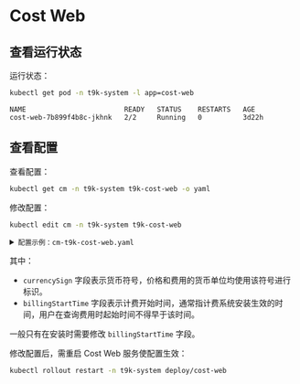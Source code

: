 # Cost Web

## 查看运行状态

运行状态：

```bash
kubectl get pod -n t9k-system -l app=cost-web
```

```
NAME                        READY   STATUS    RESTARTS   AGE
cost-web-7b899f4b8c-jkhnk   2/2     Running   0          3d22h
```

## 查看配置

查看配置：

```bash
kubectl get cm -n t9k-system t9k-cost-web -o yaml
```

修改配置：

```bash
kubectl edit cm -n t9k-system t9k-cost-web
```

<details><summary><code class="hljs">配置示例：cm-t9k-cost-web.yaml</code></summary>

```yaml
apiVersion: v1
data:
  cost-web-config.json: |-
    {
      "currencySign": "¥",
      "billingStartTime": "2023-01-01T00:00:00+08:00"
    }
kind: ConfigMap
metadata:
  name: t9k-cost-web
  namespace: t9k-system
```

</details>

其中：

* `currencySign` 字段表示货币符号，价格和费用的货币单位均使用该符号进行标识。
* `billingStartTime` 字段表示计费开始时间，通常指计费系统安装生效的时间，用户在查询费用时起始时间不得早于该时间。

一般只有在安装时需要修改 `billingStartTime` 字段。

修改配置后，需重启 Cost Web 服务使配置生效：

```bash
kubectl rollout restart -n t9k-system deploy/cost-web
```
